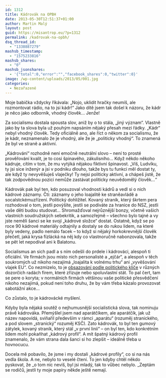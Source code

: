 ```yaml
---
id: 1312
title: Kádrovák na OPBH
date: 2013-05-30T12:51:37+01:00
author: Martin Malý
layout: post
guid: https://misantrop.eu/?p=1312
permalink: /kadrovak-na-opbh/
dsq_thread_id:
  - "1338887279"
mashsb_timestamp:
  - "1575233816"
mashsb_shares:
  - "0"
mashsb_jsonshares:
  - '{"total":0,"error":"","facebook_shares":0,"twitter":0}'
image: /wp-content/uploads/2013/05/001.jpg
categories:
  - Nezařazené
---
```

Moje babička vždycky říkávala: &#8222;Nojo, uklidit hračky neumíš, ale rozmontovat rádio, na to jsi kádr!&#8220; Jako dítě jsem tak došel k názoru, že kádr je něco jako odborník, vhodný člověk&#8230; Jenže!

<!--more-->

Za socialismu dostala spousta slov, aniž by o to stála, &#8222;jiný význam&#8220;. Vlastně jako by ta slova byla už pouhým napsáním nějaký přesah mezi řádky. &#8222;Kádr&#8220; nebyl vhodný člověk. Tedy oficiálně ano, ale říct o někom za socialismu, že je kádr, neznamenalo že je vhodný, ale že je &#8222;politicky vhodný&#8220;. To znamená že byl ve straně a aktivní.

&#8222;Kádrování&#8220; rozhodně není emočně neutrální slovo &#8211; není to prosté prověřování kvalit, je to cosi špinavého, zákulisního&#8230; Když někdo někoho kádruje, cítím v tom, že mu vytýká nějakou fiktivní špinavost. &#8222;Víš, Ludvíku, ty jsi sice inženýr a jsi v podniku dlouho, takže bys tu funkci měl dostat ty, ale když ty nevyvěšuješ vlaječky! Ty nejsi politicky aktivní, a chápeš jistě, že tak zodpovědnou pozici nemůže zastávat politicky neuvědomělý člověk&#8230;&#8220;

Kádrovák pak byl ten, kdo posuzoval vhodnosti kádrů a vedl si o nich kádrové záznamy. Čti: záznamy o jeho loajalitě ke straněavládě a socalstckémuzřízení. Politický dohližitel. Kovaný straník, který škrtem pera rozhodoval o tom, jestli povýšíte, jestli se podíváte za hranice do NSZ, jestli vaše děti budou studovat&#8230; Shromažďoval nejrůznější bonzy, včetně vašich vlastních soudružských sebekritik, a samozřejmě &#8211; všechno bylo tajné a vy jste neměli šanci se ke svojí &#8222;kádrové složce&#8220; dostat. Ostatně, když se po roce 90 kádrové materiály odtajnily a dostaly se do rukou lidem, na které byly vedeny, padlo nemálo facek &#8211; to když si nějaký horkokrevnější člověk přečetl, jaká krysa fízlácká na něj kdy co vlastnoručně nabonzovala, takže se pět let nepodíval ani k Balatonu.

Socialismus an sich padl a s ním odešli do prdele i kádrováci, alespoň ti oficiální. Ve firmách jsou místo nich personalisté a &#8222;ejčár&#8220;, a alespoň v těch soukromých už nikoho nezajímá &#8222;loajalita k volnému trhu&#8220; ani &#8222;vyvěšování vlajek EU&#8220;. Co nezmizelo, to je [obsazování podle politického klíče](https://zpravy.ihned.cz/cesko/c1-59915980-dozorci-rady-politici-cssd-kscm-ods-koalice-krajske-firmy) v různých dozorčích radách firem, které zřizuje nebo spoluvlastní stát. To pal čert, tam se pere o koryta; v normálních firmách většinou vaše politické přesvědčení nikoho nezajímá, pokud není toho druhu, že by vám třeba kázalo provozovat sabotážní akce&#8230;

Co zůstalo, to je kádrovácké myšlení.

Kdyby byla nějaká soutěž o nejhumusnější socialistická slova, tak nominuju právě kádrováka. Přemýšlel jsem nad aparátčíkem, ale aparátčík, jak už název napovídá, sviňařil především v rámci &#8222;aparátu&#8220; (rozuměj stranického, a pod slovem &#8222;stranický&#8220; rozuměj KSČ). Zato kádrovák, to byl ten gumový zátylek, kovaný straník, který stál &#8222;v první linii&#8220; &#8211; on byl ten, kdo konkrétním lidem mohl pokaňhat &#8222;kádrový profil&#8220;. A mít špatný kádrový profil znamenalo, že vám strana dala šanci si ho zlepšit &#8211; ideálně třeba u hovnocucu.

Docela mě pobavilo, že jsme i my dostali &#8222;kádrové profily&#8220;, co si na nás vedla škola. A ne, nebylo to veselé čtení. To jen kdyby chtěl někdo pyskovat, že _o tom nic nevíš, byl jsi mladý, tak to vůbec nebylo. _Zeptám se rodičů, jestli ty moje papíry někde ještě nemají.
